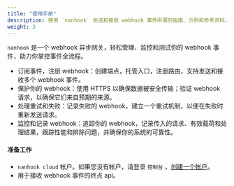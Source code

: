 ```yaml
---
title: "使用手册"
description: 使用 `nanhook` 发送和接收 webhook 事件所需的指南、示例和参考资料。
weight: 3
---
```


`nanhook` 是一个 webhook 异步网关，轻松管理、监控和测试你的 webhook 事件，助力你掌控事件全流程。

* 订阅事件，注册 webhook：创建端点，托管入口，注册路由，支持发送和接收多个 webhook 事件。
* 保护你的 webhook：使用 HTTPS 以确保数据被安全传输；验证 webhook 请求，以确保它们来自预期的来源。
* 处理重试和失败：记录失败的 webhook，建立一个重试机制，以便在失败时重新发送请求。
* 监控和记录 webhook：追踪你的 webhook，记录传入的请求、有效载荷和处理结果，跟踪性能和排除问题，并确保你的系统的可靠性。

#### 准备工作

* `nanhook cloud` 帐户。如果您没有帐户，请登录 `控制台` ，[创建一个帐户](https://dashboard.nanhook.com/login)。
* 用于接收 webhook 事件的终点 api。